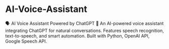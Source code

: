 # AI-Voice-Assistant
🗣️ AI Voice Assistant Powered by ChatGPT 🤖  An AI-powered voice assistant integrating ChatGPT for natural conversations. Features speech recognition, text-to-speech, and smart automation. Built with Python, OpenAI API, Google Speech API.
